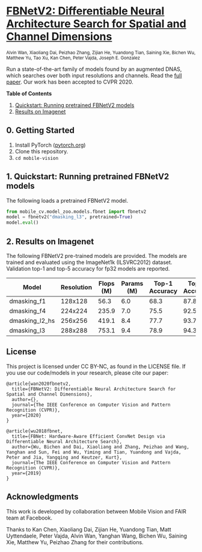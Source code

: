 
# [FBNetV2: Differentiable Neural Architecture Search for Spatial and Channel Dimensions](https://arxiv.org/abs/2004.05565)

<sub>Alvin Wan, Xiaoliang Dai, Peizhao Zhang, Zijian He, Yuandong Tian, Saining Xie, Bichen Wu, Matthew Yu, Tao Xu, Kan Chen, Peter Vajda, Joseph E. Gonzalez</sub>

Run a state-of-the-art family of models found by an augmented DNAS, which searches over both input resolutions and channels. Read the [full paper](https://arxiv.org/abs/2004.05565). Our work has been accepted to CVPR 2020.

**Table of Contents**

1. [Quickstart: Running pretrained FBNetV2 models](#1-quickstart-running-pretrained-fbnetv2-models)
2. [Results on Imagenet](#2-results-on-imagenet)

## 0. Getting Started

1. Install PyTorch ([pytorch.org](http://pytorch.org))
2. Clone this repository.
3. `cd mobile-vision`

## 1. Quickstart: Running pretrained FBNetV2 models

The following loads a pretrained FBNetV2 model.

```python
from mobile_cv.model_zoo.models.fbnet import fbnetv2
model = fbnetv2("dmasking_l3", pretrained=True)
model.eval()
```

## 2. Results on Imagenet

The following FBNetV2 pre-trained models are provided. The models are trained and evaluated using the ImageNet1k (ILSVRC2012) dataset. Validation top-1 and top-5 accuracy for fp32 models are reported.

|     Model      | Resolution | Flops (M) | Params (M) | Top-1 Accuracy | Top-5 Accuracy |
| -------------- | ---------- | --------- | ---------- | -------------- | -------------- |
| dmasking_f1    | 128x128    | 56.3      | 6.0        | 68.3           | 87.8           |
| dmasking_f4    | 224x224    | 235.9     | 7.0        | 75.5           | 92.5           |
| dmasking_l2_hs | 256x256    | 419.1     | 8.4        | 77.7           | 93.7           |
| dmasking_l3    | 288x288    | 753.1     | 9.4        | 78.9           | 94.3           |

## License

This project is licensed under CC BY-NC, as found in the LICENSE file. If you use our code/models in your research, please cite our paper:

```
@article{wan2020fbnetv2,
  title={FBNetV2: Differentiable Neural Architecture Search for Spatial and Channel Dimensions},
  author={},
  journal={The IEEE Conference on Computer Vision and Pattern Recognition (CVPR)},
  year={2020}
}

@article{wu2018fbnet,
  title={FBNet: Hardware-Aware Efficient ConvNet Design via Differentiable Neural Architecture Search},
  author={Wu, Bichen and Dai, Xiaoliang and Zhang, Peizhao and Wang, Yanghan and Sun, Fei and Wu, Yiming and Tian, Yuandong and Vajda, Peter and Jia, Yangqing and Keutzer, Kurt},
  journal={The IEEE Conference on Computer Vision and Pattern Recognition (CVPR)},
  year={2019}
}
```

## Acknowledgments
This work is developed by collaboration between Mobile Vision and FAIR team at Facebook.

Thanks to Kan Chen, Xiaoliang Dai, Zijian He, Yuandong Tian, Matt Uyttendaele, Peter Vajda, Alvin Wan, Yanghan Wang, Bichen Wu, Saining Xie, Matthew Yu, Peizhao Zhang for their contributions.
